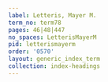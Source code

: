 ```yaml
---
label: Letteris, Mayer M.
term_no: term78
pages: 46|48|447
no_spaces: LetterisMayerM
pid: letterismayerm
order: '0570'
layout: generic_index_term
collection: index-headings
---
```

